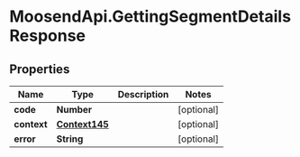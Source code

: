 # MoosendApi.GettingSegmentDetailsResponse

## Properties
Name | Type | Description | Notes
------------ | ------------- | ------------- | -------------
**code** | **Number** |  | [optional] 
**context** | [**Context145**](Context145.md) |  | [optional] 
**error** | **String** |  | [optional] 


